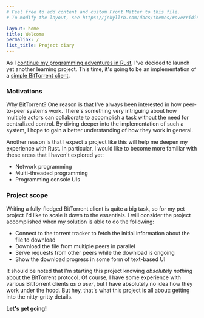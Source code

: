 ```yaml
---
# Feel free to add content and custom Front Matter to this file.
# To modify the layout, see https://jekyllrb.com/docs/themes/#overriding-theme-defaults

layout: home
title: Welcome 
permalink: /    
list_title: Project diary
---
```


As I [continue my programming adventures in Rust][first-rust-project], I've decided to launch yet another learning project. This time, it's going to be an implementation of a [simple BitTorrent client][project-github]. 

### Motivations

Why BitTorrent? One reason is that I've always been interested in how peer-to-peer systems work. There's something very intriguing about how multiple actors can collaborate to accomplish a task without the need for centralized control. By diving deeper into the implementation of such a system, I hope to gain a better understanding of how they work in general. 

Another reason is that I expect a project like this will help me deepen my experience with Rust. In particular, I would like to become more familiar with these areas that I haven't explored yet: 

* Network programming
* Multi-threaded programming
* Programming console UIs

### Project scope 

Writing a fully-fledged BitTorrent client is quite a big task, so for my pet project I'd like to scale it down to the essentials. I will consider the project accomplished when my solution is able to do the following: 

* Connect to the torrent tracker to fetch the initial information about the file to download
* Download the file from multiple peers in parallel
* Serve requests from other peers while the download is ongoing
* Show the download progress in some form of text-based UI

It should be noted that I'm starting this project knowing _absolutely nothing_ about the BitTorrent protocol. Of course, I have some experience with various BitTorrent clients _as a user_, but I have absolutely no idea how they work under the hood. But hey, that's what this project is all about: getting into the nitty-gritty details. 

**Let's get going!**

[first-rust-project]: https://www.tindandelion.com/rust-text-compression/
[project-github]: https://github.com/tindandelion/rust-text-compression